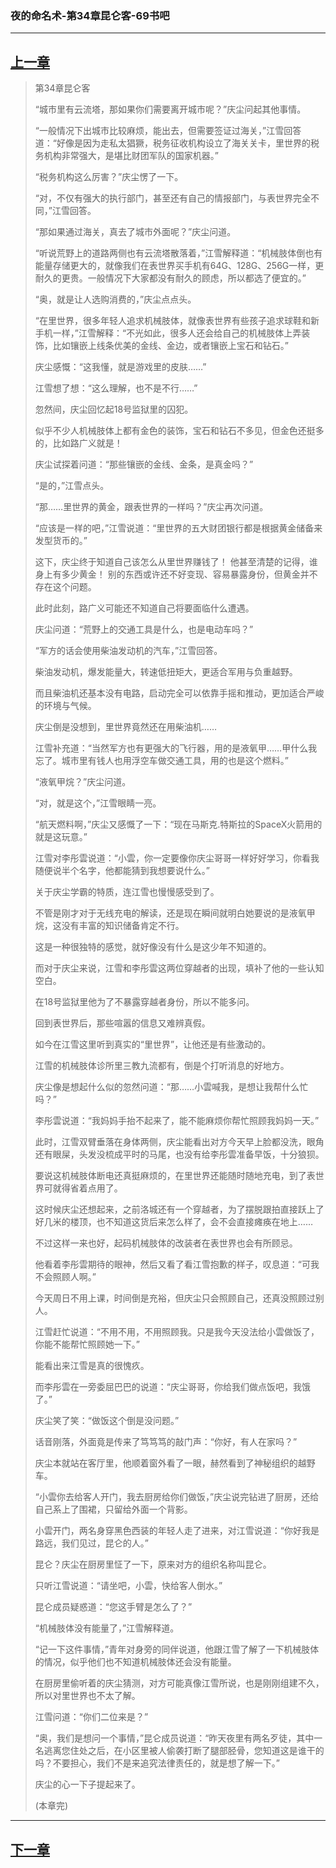 ### 夜的命名术-第34章昆仑客-69书吧

--------
[上一章](./17e3df0a85db5f6750022c59a85fd5e7.md)
--------


>
>
>
>第34章昆仑客
>
>“城市里有云流塔，那如果你们需要离开城市呢？”庆尘问起其他事情。
>
>“一般情况下出城市比较麻烦，能出去，但需要签证过海关，”江雪回答道：“好像是因为走私太猖獗，税务征收机构设立了海关关卡，里世界的税务机构非常强大，是堪比财团军队的国家机器。”
>
>“税务机构这么厉害？”庆尘愣了一下。
>
>“对，不仅有强大的执行部门，甚至还有自己的情报部门，与表世界完全不同，”江雪回答。
>
>“那如果通过海关，真去了城市外面呢？”庆尘问道。
>
>“听说荒野上的道路两侧也有云流塔散落着，”江雪解释道：“机械肢体倒也有能量存储更大的，就像我们在表世界买手机有64G、128G、256G一样，更耐久的更贵。一般情况下大家都没有耐久的顾虑，所以都选了便宜的。”
>
>“奥，就是让人选购消费的，”庆尘点点头。
>
>“在里世界，很多年轻人追求机械肢体，就像表世界有些孩子追求球鞋和新手机一样，”江雪解释：“不光如此，很多人还会给自己的机械肢体上弄装饰，比如镶嵌上线条优美的金线、金边，或者镶嵌上宝石和钻石。”
>
>庆尘感慨：“这我懂，就是游戏里的皮肤……”
>
>江雪想了想：“这么理解，也不是不行……”
>
>忽然间，庆尘回忆起18号监狱里的囚犯。
>
>似乎不少人机械肢体上都有金色的装饰，宝石和钻石不多见，但金色还挺多的，比如路广义就是！
>
>庆尘试探着问道：“那些镶嵌的金线、金条，是真金吗？”
>
>“是的，”江雪点头。
>
>“那……里世界的黄金，跟表世界的一样吗？”庆尘再次问道。
>
>“应该是一样的吧，”江雪说道：“里世界的五大财团银行都是根据黄金储备来发型货币的。”
>
>这下，庆尘终于知道自己该怎么从里世界赚钱了！
>他甚至清楚的记得，谁身上有多少黄金！
>别的东西或许还不好变现、容易暴露身份，但黄金并不存在这个问题。
>
>此时此刻，路广义可能还不知道自己将要面临什么遭遇。
>
>庆尘问道：“荒野上的交通工具是什么，也是电动车吗？”
>
>“军方的话会使用柴油发动机的汽车，”江雪回答。
>
>柴油发动机，爆发能量大，转速低扭矩大，更适合军用与负重越野。
>
>而且柴油机还基本没有电路，启动完全可以依靠手摇和推动，更加适合严峻的环境与气候。
>
>庆尘倒是没想到，里世界竟然还在用柴油机……
>
>江雪补充道：“当然军方也有更强大的飞行器，用的是液氧甲……甲什么我忘了。城市里有钱人也用浮空车做交通工具，用的也是这个燃料。”
>
>“液氧甲烷？”庆尘问道。
>
>“对，就是这个，”江雪眼睛一亮。
>
>“航天燃料啊，”庆尘又感慨了一下：“现在马斯克.特斯拉的SpaceX火箭用的就是这玩意。”
>
>江雪对李彤雲说道：“小雲，你一定要像你庆尘哥哥一样好好学习，你看我随便说半个名字，他都能猜到我想要说什么。”
>
>关于庆尘学霸的特质，连江雪也慢慢感受到了。
>
>不管是刚才对于无线充电的解读，还是现在瞬间就明白她要说的是液氧甲烷，这没有丰富的知识储备肯定不行。
>
>这是一种很独特的感觉，就好像没有什么是这少年不知道的。
>
>而对于庆尘来说，江雪和李彤雲这两位穿越者的出现，填补了他的一些认知空白。
>
>在18号监狱里他为了不暴露穿越者身份，所以不能多问。
>
>回到表世界后，那些喧嚣的信息又难辨真假。
>
>如今在江雪这里听到真实的“里世界”，让他还是有些激动的。
>
>江雪的机械肢体诊所里三教九流都有，倒是个打听消息的好地方。
>
>庆尘像是想起什么似的忽然问道：“那……小雲喊我，是想让我帮什么忙吗？”
>
>李彤雲说道：“我妈妈手抬不起来了，能不能麻烦你帮忙照顾我妈妈一天。”
>
>此时，江雪双臂垂落在身体两侧，庆尘能看出对方今天早上脸都没洗，眼角还有眼屎，头发没梳成平时的马尾，也没有给李彤雲准备早饭，十分狼狈。
>
>要说这机械肢体断电还真挺麻烦的，在里世界还能随时随地充电，到了表世界可就得省着点用了。
>
>这时候庆尘还想起来，之前洛城还有一个穿越者，为了摆脱跟拍直接跃上了好几米的楼顶，也不知道这货后来怎么样了，会不会直接瘫痪在地上……
>
>不过这样一来也好，起码机械肢体的改装者在表世界也会有所顾忌。
>
>他看着李彤雲期待的眼神，然后又看了看江雪抱歉的样子，叹息道：“可我不会照顾人啊。”
>
>今天周日不用上课，时间倒是充裕，但庆尘只会照顾自己，还真没照顾过别人。
>
>江雪赶忙说道：“不用不用，不用照顾我。只是我今天没法给小雲做饭了，你能不能帮忙照顾她一下。”
>
>能看出来江雪是真的很愧疚。
>
>而李彤雲在一旁委屈巴巴的说道：“庆尘哥哥，你给我们做点饭吧，我饿了。”
>
>庆尘笑了笑：“做饭这个倒是没问题。”
>
>话音刚落，外面竟是传来了笃笃笃的敲门声：“你好，有人在家吗？”
>
>庆尘本就站在客厅里，他顺着窗外看了一眼，赫然看到了神秘组织的越野车。
>
>“小雲你去给客人开门，我去厨房给你们做饭，”庆尘说完钻进了厨房，还给自己系上了围裙，只留给外面一个背影。
>
>小雲开门，两名身穿黑色西装的年轻人走了进来，对江雪说道：“你好我是路远，我们见过，昆仑的人。”
>
>昆仑？庆尘在厨房里怔了一下，原来对方的组织名称叫昆仑。
>
>只听江雪说道：“请坐吧，小雲，快给客人倒水。”
>
>昆仑成员疑惑道：“您这手臂是怎么了？”
>
>“机械肢体没有能量了，”江雪解释道。
>
>“记一下这件事情，”青年对身旁的同伴说道，他跟江雪了解了一下机械肢体的情况，似乎他们也不知道机械肢体还会没有能量。
>
>在厨房里偷听着的庆尘猜测，对方可能真像江雪所说，也是刚刚组建不久，所以对里世界也不太了解。
>
>江雪问道：“你们二位来是？”
>
>“奥，我们是想问一个事情，”昆仑成员说道：“昨天夜里有两名歹徒，其中一名逃离您住处之后，在小区里被人偷袭打断了腿部胫骨，您知道这是谁干的吗？不要担心，我们不是来追究法律责任的，就是想了解一下。”
>
>庆尘的心一下子提起来了。
>
>(本章完)
>
>

--------
[下一章](./d4369360dc3b3e9874c8138bb35de9a3.md)
--------
